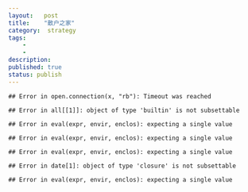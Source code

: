 ```yaml
---
layout:   post
title:    "散户之家"
category:  strategy
tags:     
    -  
    -   
description: 
published: true
status: publish
---
```

 
 

 
<!------------------------------------------------------------------------------------------------------->
<!------------------------------------------------------------------------------------------------------->
 

    ## Error in open.connection(x, "rb"): Timeout was reached
<!------------------------------------------------------------------------------------------------------->
<!------------------------------------------------------------------------------------------------------->
 
 
<!------------------------------------------------------------------------------------------------------->
 

    ## Error in all[[1]]: object of type 'builtin' is not subsettable

    ## Error in eval(expr, envir, enclos): expecting a single value

    ## Error in eval(expr, envir, enclos): expecting a single value

    ## Error in eval(expr, envir, enclos): expecting a single value

    ## Error in date[1]: object of type 'closure' is not subsettable

    ## Error in eval(expr, envir, enclos): expecting a single value













































































































































































































































































































